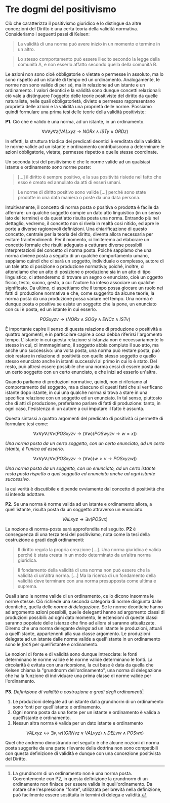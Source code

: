 # Tre dogmi del positivismo

Ciò che caratterizza il positivismo giuridico e lo distingue da altre concezioni del Diritto è una certa teoria della validità normativa.
Consideriamo i seguenti passi di Kelsen:

> La validità di una norma può avere inizio in un momento e termine in un altro.

> Lo stesso comportamento può essere illecito secondo la legge della comunità A, e non esserlo affatto secondo quella della comunità B.

Le azioni non sono cioè obbligatorie o vietate o permesse in assoluto, ma lo sono rispetto ad un istante di tempo ed un ordinamento.
Analogamente, le norme non sono valide di per sé, ma in relazione ad un istante e un ordinamento. I valori deontici e la validità sono dunque
concetti relazionali: ciò vale a distinguere l'oggetto delle teorie positiviste del diritto da quelle naturaliste, nelle quali obbligatorietà,
divieto e permesso rappresentano proprietà delle azioni e la validità una proprietà delle norme. Possiamo quindi formulare una prima tesi
delle teorie della validità positiviste:

**P1.** Ciò che è valido è una norma, ad un istante, in un ordinamento.

$$
∀x∀y∀z (VALxyz \to NORx \land ISTy \land ORDz)
$$

In effetti, la struttura triadica dei predicati deontici è ereditata dalla validità: le norme valide ad un istante e ordinamento contribuiscono
a determinare le azioni obbligatorie, vietate, permesse rispetto a quelle stesse coordinate.

Un seconda tesi del positivismo è che le norme valide ad un qualsiasi istante e ordinamento sono norme *poste*:

> […] il diritto è sempre positivo, e la sua positività risiede nel fatto che esso è
  creato ed annullato da atti di esseri umani.

> Le norme di diritto positivo sono valide […] perché sono state prodotte in
   una data maniera o poste da una data persona.

Intuitivamente, il concetto di norma posta o positiva o prodotta è facile da afferrare: un qualche soggetto compie un dato atto linguistico
(in un senso lato del termine) e da quest'atto risulta posta una norma. Entrando più nel dettaglio, vedremo, il concetto non si rivela
in realtà così nitido, ed apre le porte a diverse ragionevoli definizioni. Una chiarificazione di questo concetto, centrale
per la teoria del diritto, diventa allora necessaria per evitare fraintendimenti.
Per il momento, ci limiteremo ad elaborare un concetto formale che risulti adeguato a catturare diverse possibili interpretazioni
del concetto di norma posta.
Poiché sappiamo che una norma diviene posta a seguito di un qualche comportamento umano, sappiamo quindi che ci sarà un soggetto,
individuale o complesso, autore di un tale atto di posizione o produzione normativa; poiché, inoltre, ci attendiamo che un atto di posizione
o produzione sia in un atto di tipo linguistico, ci attenderemo di trovare un segno o enunciato, cioè un oggetto fisico, testo, suono, gesto,
a cui l'autore ha inteso associare un qualche significato.
Da ultimo, ci aspettiamo che il tempo possa giocare un ruolo nei fatti di produzione normativa e che, come suggerito da alcune teorie,
la norma posta da una produzione possa variare nel tempo.
Una norma è dunque posta o positiva se esiste un soggetto che la pone, un enunciato con cui è posta, ed un istante in cui esserlo.

$$
POSxyzv \to (NORx \land SOGy \land ENCz \land ISTv)
$$

È importante capire il senso di questa relazione di produzione o positività a quattro argomenti, e in particolare capire a cosa debba riferirsi
l'argomento tempo. L'istante in cui questa relazione si istanzia non è necessariamente lo stesso in cui, ci immmaginiamo, il soggetto
abbia compiuto il suo atto, ma anche uno successivo: una volta posta, una norma può restare posta, può cioè restare in relazione di positività
con quello stesso soggetto e quello stesso enunciato anche in istanti successivi al primo in cui lo è stato. Del resto, può altresì essere possibile
che una norma cessi di essere posta da un certo soggetto con un certo enunciato, e che inizi ad esserlo un'altra.

Quando parliamo di produzioni normative, quindi, non ci riferiamo al comportamento del soggetto, ma a ciascuno di questi fatti che si verificano
istante dopo istante, in cui una qualche norma si trova a stare in una specifica relazione con un soggetto ed un enunciato. In tal senso, piuttosto
che di atti di produzione, preferiamo parlare di fatti di produzione: tanto, in ogni caso, l'esistenza di un autore a cui imputare il fatto è assunta.

Questa sintassi a quattro argomenti del predicato di positività ci permette di formulare tesi come:

$$
∀x∀y∀z∀v (POSxyzv \to (∀w)(POSwyzv \to w=x))
$$

*Una norma posta da un certo soggetto, con un certo enunciato, ad un certo istante, è l'unica ad esserlo.*

$$
∀x∀y∀z∀v (POSxyzv \to (∀w)(w>v \to POSxyzw))
$$

*Una norma posta da un soggetto, con un enunciato, ad un certo istante resta posta rispetto a quel soggetto ed enunciato anche ad ogni istante
successivo.*

la cui verità è discutibile e dipende ovviamente dal concetto di positività che si intenda adottare.

**P2.** Se una norma è norme valida ad un istante e ordinamento allora, a quell'istante, risulta posta da un soggetto attraverso un enunciato.

$$
VALxyz \to \exists v (POSvx)
$$

La nozione di norma-posta sarà approfondita nel seguito.
**P2** è conseguenza di una terza tesi del positivismo, nota come la tesi della costruzione a gradi degli ordinamenti:

> Il diritto regola la propria creazione […]. Una norma giuridica è valida
  perché è stata creata in un modo determinato da un’altra norma giuridica.

> Il fondamento della validità di una norma non può essere che la validità
  di un’altra norma. […] Ma la ricerca di un fondamento della validità deve
  terminare con una norma presupposta come ultima e suprema.

Quali siano le norme valide di un ordinamento, ce lo dicono insomma le norme stesse. Ciò richiede una seconda categoria di norme
disgiunta dalle deontiche, quella delle *norme di delegazione*. Se le norme deontiche hanno ad argomento azioni possibili, quelle deleganti
hanno ad argomento classi di produzioni possibili: ad ogni dato momento, le estensioni di queste classi saranno popolate delle istanze
che fino ad allora si saranno attualizzate. Diremo che una norma delegante *delega* ad un istante le produzioni, attuali a quell'istante,
appartenenti alla sua classe argomento. Le produzioni delegate ad un istante dalle norme valide a quell'istante in un ordinamento
sono le *fonti* per quell'istante e ordinamento.

Le nozioni di fonte e di validità sono dunque intrecciate: le fonti determinano le norme valide e le norme valide determinano le fonti.
La circolarità è evitata con una ricorsione, la cui base è data da quella che Kelsen chiama la "grundnorm dell'ordinamento",
una norma di delegazione che ha la funzione di individuare una prima classe di norme valide per l'ordinamento.

**P3.** *Definizione di validità o costruzione a gradi degli ordinamenti*[^1]
1. Le produzioni delegate ad un istante dalla grundnorm di un ordinamento sono fonti per quell'istante e ordinamento.
2. Ogni norma posta da una fonte per un istante e ordinamento è valida a quell'istante e ordinamento.
3. Nessun altra norma è valida per un dato istante e ordinamento

$$
VALxyz \leftrightarrow \exists v,w ((GRNvz \lor VALvyz) \land DELvw \land POSwx)
$$

[^1]: La grundnorm di un ordinamento non è una norma posta. Coerentemente con P2, in questa definizione la grundnorm di un ordinamento
non finisce per essere valida in quell'ordinamento. Da notare che l'espressione "fonte", utilizzata per brevità nella definizione,
può facilmente essere sostituita in termini di delega e validità.

Quel che andremo dimostrando nel seguito è che alcune nozioni di norma posta suggerite da una parte rilevante della dottrina non sono
compatibili con questa definizione di validità e dunque con una concezione positivista del Diritto.



